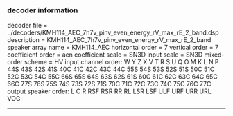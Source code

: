 
### decoder information 
decoder file = ../decoders/KMH114_AEC_7h7v_pinv_even_energy_rV_max_rE_2_band.dsp
description = KMH114_AEC_7h7v_pinv_even_energy_rV_max_rE_2_band
speaker array name = KMH114_AEC
horizontal order   = 7
vertical order     = 7
coefficient order  = acn
coefficient scale  = SN3D
input scale        = SN3D
mixed-order scheme = HV
input channel order: W Y Z X V T R S U Q O M K L N P 44S 43S 42S 41S 40C 41C 42C 43C 44C 55S 54S 53S 52S 51S 50C 51C 52C 53C 54C 55C 66S 65S 64S 63S 62S 61S 60C 61C 62C 63C 64C 65C 66C 77S 76S 75S 74S 73S 72S 71S 70C 71C 72C 73C 74C 75C 76C 77C 
output speaker order: L C R RSF RSR RR RL LSR LSF ULF URF URR URL VOG 

---

